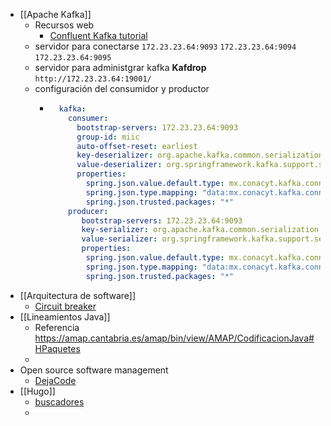- [[Apache Kafka]]
	- Recursos web
		- [Confluent Kafka tutorial](https://developer.confluent.io/tutorials)
	- servidor para conectarse 
	  `172.23.23.64:9093`
	  `172.23.23.64:9094`
	  `172.23.23.64:9095`
	- servidor  para administgrar kafka **Kafdrop** 
	  `http://172.23.23.64:19001/`
	- configuración del consumidor y productor
		- ``` yml
		    kafka:
		      consumer:
		        bootstrap-servers: 172.23.23.64:9093
		        group-id: miic
		        auto-offset-reset: earliest
		        key-deserializer: org.apache.kafka.common.serialization.StringDeserializer
		        value-deserializer: org.springframework.kafka.support.serializer.JsonDeserializer
		        properties:
		          spring.json.value.default.type: mx.conacyt.kafka.connect.ps.service.dto.VigenciaDto
		          spring.json.type.mapping: "data:mx.conacyt.kafka.connect.ps.service.dto.VigenciaDto"
		          spring.json.trusted.packages: "*"
		      producer:
		         bootstrap-servers: 172.23.23.64:9093
		         key-serializer: org.apache.kafka.common.serialization.StringSerializer
		         value-serializer: org.springframework.kafka.support.serializer.JsonSerializer
		         properties:
		          spring.json.value.default.type: mx.conacyt.kafka.connect.ps.service.dto.VigenciaDto
		          spring.json.type.mapping: "data:mx.conacyt.kafka.connect.ps.service.dto.VigenciaDto"
		          spring.json.trusted.packages: "*"
		  ```
- [[Arquitectura de software]]
	- [Circuit breaker](https://martinfowler.com/bliki/CircuitBreaker.html)
- [[Lineamientos Java]]
	- Referencia https://amap.cantabria.es/amap/bin/view/AMAP/CodificacionJava#HPaquetes
	-
- Open source software management
	- [DejaCode](https://enterprise.dejacode.com/components/)
- [[Hugo]]
	- [buscadores](https://gohugo.io/tools/search/)
	-